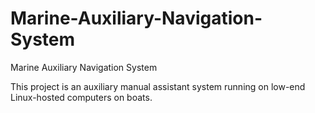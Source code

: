 # Marine-Auxiliary-Navigation-System
Marine Auxiliary Navigation System

This project is an auxiliary manual assistant system running on low-end Linux-hosted computers on boats.

